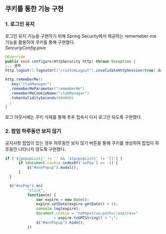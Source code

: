 ## 쿠키를 통한 기능 구현   
### 1. 로그인 유지   
  로그인 유지 기능을 구현하기 위해 Spring Security에서 제공하는 rememeber-me 기능을 활용하여 쿠키를 통해 구현했다.  
  _SercuriyConfig.java_
  ~~~java
@Override
public void configure(HttpSecurity http) throws Exception {
  ... 생략
  http.logout().logoutUrl("/customLogout").invalidateHttpSession(true).deleteCookies("clubManager","JSESSIONID").logoutSuccessUrl("/intro");

  http.rememberMe()
    .key("clubManager")
    .rememberMeParameter("rememberMe")
    .rememberMeCookieName("clubManager")
    .tokenValiditySeconds(604800)
    ;
}
  ~~~  
로그 아웃시에는 쿠키 삭제를 통해 추후 접속시 다시 로그인 되도록 구현했다.  

### 2. 팝업 하루동안 보지 않기    
  공지사항 팝업이 있는 경우 하루동안 보지 않기 버튼을 통해 쿠키를 생성하여 팝업이 하루동안 나타나지 않도록 구현했다.   
  ~~~javascript
  if ('${popupList}' != '' && '${popupList}' != '[]') {
		if (document.cookie.indexOf('noPop') == -1) {
			$("#annPopup").modal();
		}
	}

	$("#noPop").on(
			"click",
			function(e) {
				var expire = new Date();
				expire.setDate(expire.getDate() + 1);
				console.log(expire);
				document.cookie = "noPop=true;path=/;expires="
						+ expire.toGMTString() + ";";
				$("#annPopup").hide();
			})
~~~
